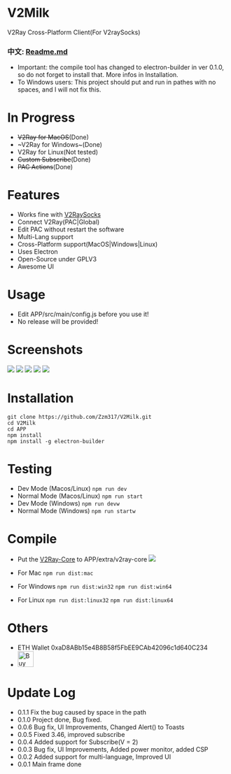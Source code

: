 # V2Milk
V2Ray Cross-Platform Client(For V2raySocks)

### 中文: [Readme.md](https://github.com/Zzm317/V2Milk/blob/master/README.md)

* Important: the compile tool has changed to electron-builder in ver 0.1.0, so do not forget to install that. More infos in Installation.
* To Windows users: This project should put and run in pathes with no spaces, and I will not fix this.

# In Progress
* ~~V2Ray for MacOS~~(Done)
* ~V2Ray for Windows~(Done)
* V2Ray for Linux(Not tested)
* ~~Custom Subscribe~~(Done)
* ~~PAC Actions~~(Done)

# Features
* Works fine with [V2RaySocks](https://github.com/Zzm317/v2raysocks)
* Connect V2Ray(PAC|Global)
* Edit PAC without restart the software
* Multi-Lang support 
* Cross-Platform support(MacOS|Windows|Linux)
* Uses Electron
* Open-Source under GPLV3
* Awesome UI

# Usage
* Edit APP/src/main/config.js before you use it!
* No release will be provided!

# Screenshots
![](https://raw.githubusercontent.com/Zzm317/V2Milk/master/images/1.jpg)
![](https://raw.githubusercontent.com/Zzm317/V2Milk/master/images/2.jpg)
![](https://raw.githubusercontent.com/Zzm317/V2Milk/master/images/3.jpg)
![](https://raw.githubusercontent.com/Zzm317/V2Milk/master/images/4.jpg)
![](https://raw.githubusercontent.com/Zzm317/V2Milk/master/images/5.jpg)

# Installation
```
git clone https://github.com/Zzm317/V2Milk.git
cd V2Milk
cd APP
npm install
npm install -g electron-builder
```

# Testing
* Dev Mode      (Macos/Linux)     ```npm run dev```
* Normal Mode   (Macos/Linux)     ```npm run start```
* Dev Mode      (Windows)         ```npm run devw```
* Normal Mode   (Windows)         ```npm run startw```

# Compile
* Put the [V2Ray-Core](https://github.com/v2ray/v2ray-core/releases) to APP/extra/v2ray-core
![](https://raw.githubusercontent.com/Zzm317/V2Milk/master/images/6.jpg)
* For Mac
	```npm run dist:mac```

* For Windows
	```npm run dist:win32```
	```npm run dist:win64```

* For Linux
	```npm run dist:linux32```
	```npm run dist:linux64```


# Others
* ETH Wallet 0xaD8ABb15e4B8B58f5FbEE9CAb42096c1d640C234
* <a href='https://ko-fi.com/U7U7K54E' target='_blank'><img height='36' style='border:0px;height:36px;' src='https://az743702.vo.msecnd.net/cdn/kofi4.png?v=f' border='0' alt='Buy Me a Coffee' /></a>

# Update Log
* 0.1.1 Fix the bug caused by space in the path
* 0.1.0 Project done, Bug fixed.
* 0.0.6 Bug fix, UI Improvements, Changed Alert() to Toasts
* 0.0.5 Fixed 3.46, improved subscribe
* 0.0.4 Added support for Subscribe(V = 2)
* 0.0.3 Bug fix, UI Improvements, Added power monitor, added CSP
* 0.0.2 Added support for multi-language, Improved UI
* 0.0.1 Main frame done
